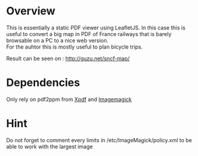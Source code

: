 # Overview
This is essentially a static PDF viewer using LeafletJS.
In this case this is useful to convert a big map in PDF of France railways that is
barely browsable on a PC to a nice web version. <br>
For the auhtor this is mostly useful to plan bicycle trips.

Result can be seen on : http://guzu.net/sncf-map/

# Dependencies
Only rely on pdf2ppm from [Xpdf](https://www.xpdfreader.com) and [Imagemagick](https://imagemagick.org)


# Hint
Do not forget to comment every limits in /etc/ImageMagick/policy.xml to
be able to work with the largest image

